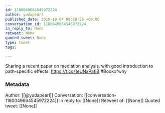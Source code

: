```yaml
---
id: 1180049664545972224
author: yudapearl
published_date: 2019-10-04 09:18:58 +00:00
conversation_id: 1180049664545972224
in_reply_to: None
retweet: None
quoted_tweet: None
type: tweet
tags:

---
```


Sharing a recent paper on mediation analysis, with good introduction to path-specific effects: https://t.co/1eUNxPaflB #Bookofwhy

### Metadata

Author: [[@yudapearl]]
Conversation: [[conversation-1180049664545972224]]
In reply to: [[None]]
Retweet of: [[None]]
Quoted tweet: [[None]]
